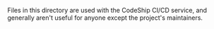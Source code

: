Files in this directory are used with the CodeShip CI/CD service, and generally aren't useful for anyone except the project's maintainers.